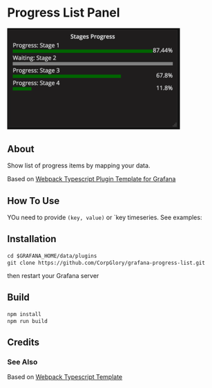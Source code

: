 # Progress List Panel

<img src="https://github.com/CorpGlory/grafana-progress-list/blob/master/src/assets/screenshot_main.png" width="400">

## About

Show list of progress items by mapping your data.

Based on [Webpack Typescript Plugin Template for Grafana](https://github.com/CorpGlory/grafana-plugin-template-webpack-typescript)

## How To Use

YOu need to provide `(key, value)` or `key timeseries.
See examples:  

## Installation

```
cd $GRAFANA_HOME/data/plugins
git clone https://github.com/CorpGlory/grafana-progress-list.git
```

then restart your Grafana server

## Build

```
npm install
npm run build
```

## Credits


### See Also

Based on [Webpack Typescript Template](https://github.com/CorpGlory/grafana-plugin-template-webpack-typescript)
